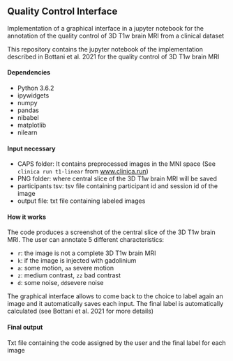 ## Quality Control Interface
Implementation of a graphical interface in a jupyter notebook for the annotation of the quality control of 3D T1w brain MRI from a clinical dataset

This repository contains the jupyter notebook of the implementation described in Bottani et al. 2021 for the quality control of 3D T1w brain MRI

#### Dependencies
- Python 3.6.2
- ipywidgets 
- numpy
- pandas
- nibabel
- matplotlib
- nilearn


#### Input necessary
- CAPS folder: It contains preprocessed images in the MNI space (See `clinica run t1-linear` from www.clinica.run)
- PNG folder: where central slice of the 3D T1w brain MRI will be saved
- participants tsv: tsv file containing participant id and session id of the image
- output file: txt file containing labeled images


#### How it works
The code produces a screenshot of the central slice of the 3D T1w brain MRI. The user can annotate 5 different characteristics:
- `r`: the image is not a complete 3D T1w brain MRI
- `k`: if the image is injected with gadolinium
- `a`: some motion, `aa` severe motion
- `z`: medium contrast, `zz` bad contrast
- `d`: some noise, `dd`severe noise

The graphical interface allows to come back to the choice to label again an image and it automatically saves each input. 
The final label is automatically calculated (see Bottani et al. 2021 for more details)

#### Final output
Txt file containing the code assigned by the user and the final label for each image
